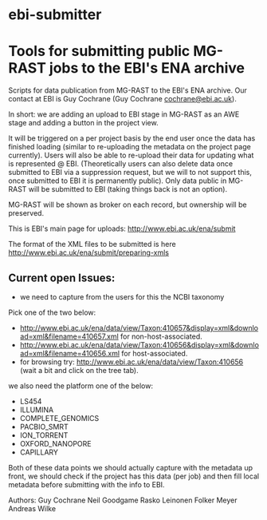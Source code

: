 ebi-submitter
=============

Tools for submitting public MG-RAST jobs to the EBI's ENA archive
==============

Scripts for data publication from MG-RAST to the EBI's ENA archive. Our contact at EBI is Guy Cochrane (Guy Cochrane <cochrane@ebi.ac.uk>).

In short: we are adding an upload to EBI stage in MG-RAST as an AWE stage and adding a button in the project view.

It will be triggered on a per project basis by the end user once the data has finished loading (similar to re-uploading the metadata on the project page currently). Users will also be able to re-upload their data for updating what is represented @ EBI. (Theoretically users can also delete data once submitted to EBI via a suppression request, but we will to not support this, once submitted to EBI it is permanently public). Only data public in MG-RAST will be submitted to EBI (taking things back is not an option).

MG-RAST  will be shown as broker on each record, but ownership will be preserved.

This is EBI's main page for uploads: http://www.ebi.ac.uk/ena/submit

The format of the XML files to be submitted is here http://www.ebi.ac.uk/ena/submit/preparing-xmls

Current open Issues:
-------

* we need to capture from the users for this the NCBI taxonomy 

Pick one of the two below:

*  http://www.ebi.ac.uk/ena/data/view/Taxon:410657&display=xml&download=xml&filename=410657.xml for non-host-associated.
*  http://www.ebi.ac.uk/ena/data/view/Taxon:410656&display=xml&download=xml&filename=410656.xml for host-associated.
* for browsing try: http://www.ebi.ac.uk/ena/data/view/Taxon:410656 (wait a bit and click on the tree tab).

we also need the platform one of the below:

*  LS454
*  ILLUMINA
*  COMPLETE_GENOMICS
* PACBIO_SMRT
*  ION_TORRENT
* OXFORD_NANOPORE
*  CAPILLARY

Both of these data points we should actually capture with the metadata up front, we should check if the project has this data (per job) and then fill local metadata before submitting with the info to EBI.


Authors:
Guy Cochrane
Neil Goodgame
Rasko Leinonen
Folker Meyer
Andreas Wilke




